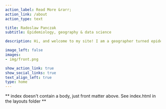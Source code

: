 ```yaml
---
action_label: Read More &rarr;
action_link: /about
action_type: text

title: Radoslaw Panczak
subtitle: Epidemiology, geography & data science

description: Hi, and welcome to my site! I am a geographer turned epidemiologist who embarked on a career in data science. I contributed to over forty scientific publications across different themes and disciplines. I enjoy team-driven, cross-disciplinary work tackling wicked data problems with transparent and reproducible analytical methods that bring the best science into the applied world.

image_left: false
images:
- img/front.png

show_action_link: true
show_social_links: true
text_align_left: true
type: home
---
```


** index doesn't contain a body, just front matter above.
See index.html in the layouts folder **
